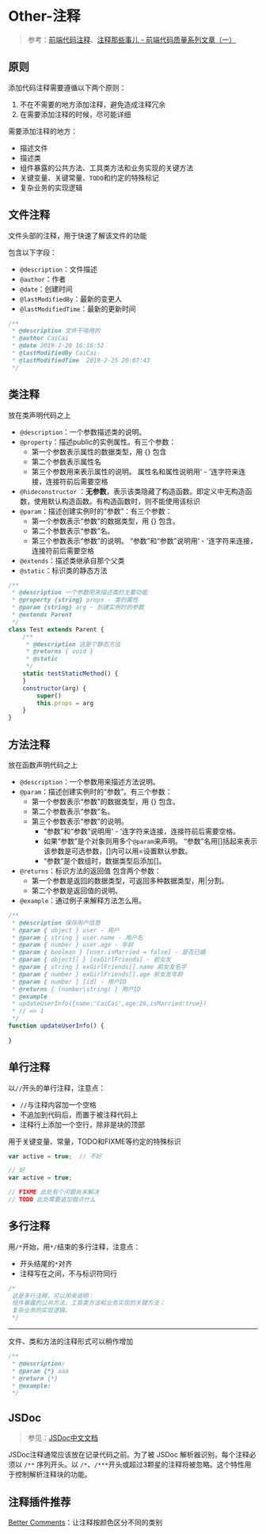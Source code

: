 # Other-注释

> 参考：[前端代码注释](https://juejin.cn/post/6844903789426638862)、[注释那些事儿 - 前端代码质量系列文章（一）](https://juejin.cn/post/6844903593825452039)
>

## 原则

添加代码注释需要遵循以下两个原则：

1. 不在不需要的地方添加注释，避免造成注释冗余
2. 在需要添加注释的时候，尽可能详细

需要添加注释的地方：

+ 描述文件
+ 描述类
+ 组件暴露的公共方法、工具类方法和业务实现的关键方法
+ 关键变量、关键常量、`TODO`和约定的特殊标记
+ 复杂业务的实现逻辑

## 文件注释

文件头部的注释，用于快速了解该文件的功能

包含以下字段：

- `@description`：文件描述
- `@author`：作者
- `@date`：创建时间
- `@lastModifiedBy`：最新的变更人
- `@lastModifiedTime`：最新的更新时间

```js
/**
 * @description 文件干啥用的
 * @author CaiCai
 * @date 2019-2-20 16:16:52
 * @lastModifiedBy CaiCai·
 * @lastModifiedTime  2019-2-25 20:07:43
 */
```

## 类注释

放在类声明代码之上

+ `@description`：一个参数描述类的说明。
+ `@property`：描述public的实例属性。有三个参数：
  + 第一个参数表示属性的数据类型，用 {} 包含
  + 第二个参数表示属性名
  + 第三个参数用来表示属性的说明。 属性名和属性说明用‘ - ’连字符来连接，连接符前后需要空格
+ `@hideconstructor` ：**无参数**，表示该类隐藏了构造函数。即定义中无构造函数，使用默认构造函数。有构造函数时，则不能使用该标识
+ `@param`：描述创建实例时的“参数”：有三个参数：
  + 第一个参数表示“参数”的数据类型，用 {} 包含。
  + 第二个参数表示“参数”名。
  + 第三个参数表示“参数”的说明。 “参数”和“参数”说明用‘ - ’连字符来连接，连接符前后需要空格
+ `@extends`：描述类继承自那个父类
+ `@static`：标识类的静态方法

```js
/**
 * @description 一个参数用来描述类的主要功能
 * @property {string} props - 类的属性
 * @param {string} arg - 创建实例时的参数
 * @extends Parent
 */
class Test extends Parent {
    /**
     * @description 这是个静态方法
     * @returns { void }
     * @static
     */
    static testStaticMethod() {
    }
    constructor(arg) {
        super()
        this.props = arg
    }
}
```

## 方法注释

放在函数声明代码之上

+ `@description`：一个参数用来描述方法说明。
+ `@param`：描述创建实例时的“参数”。有三个参数：
  + 第一个参数表示“参数”的数据类型，用 {} 包含。
  + 第二个参数表示“参数”名。
  + 第三个参数表示“参数”的说明。
    +  “参数”和“参数”说明用‘ - ’连字符来连接，连接符前后需要空格。
    + 如果“参数”是个对象则用多个`@param`来声明。 “参数”名用[]括起来表示该参数是可选参数，[]内可以用=设置默认参数。
    + “参数”是个数组时，数据类型后添加[]。
+ `@returns`：标识方法的返回值 包含两个参数：
  + 第一个参数是返回的数据类型，可返回多种数据类型，用|分割。
  + 第二个参数是返回值的说明。
+ `@example`：通过例子来解释方法怎么用。

```js
/**
 * @description 保存用户信息
 * @param { object } user - 用户
 * @param { string } user.name - 用户名
 * @param { number } user.age - 年龄
 * @param { boolean } [user.isMarried = false] - 是否已婚
 * @param { object[] } [exGirlFriends] - 前女友
 * @param { string } exGirlFriends[].name 前女友名字
 * @param { number } exGirlFriends[].age 前女友年龄
 * @param { number } [id] - 用户ID
 * @returns { (number|string) } 用户ID
 * @example
 * updateUserInfo({name:'CaiCai',age:26,isMarried:true})
 * // => 1
 */
function updateUserInfo() {
    
}
```

## 单行注释

以`//`开头的单行注释，注意点：

+ `//`与注释内容加一个空格
+ 不追加到代码后，而置于被注释代码上
+ 注释行上添加一个空行，除非是块的顶部

用于关键变量、常量，TODO和FIXME等约定的特殊标识

```js
var active = true;	// 不好

// 好
var active = true;

// FIXME 此处有个问题尚未解决
// TODO 此处需要追加做点什么
```

## 多行注释

用`/*`开始，用`*/`结束的多行注释，注意点：

+ 开头结尾的`*`对齐
+ 注释写在之间，不与标识符同行

```js
/*
 这是多行注释，可以用来说明：
 组件暴露的公共方法、工具类方法和业务实现的关键方法；
 复杂业务的实现逻辑。
 */
```

---

文件、类和方法的注释形式可以稍作增加

```js
/**
 * @description: 
 * @param {*} aaa
 * @return {*}
 * @example: 
 */
```

## JSDoc

> 参见：[JSDoc中文文档](https://www.jsdoc.com.cn/)

JSDoc注释通常应该放在记录代码之前。为了被 JSDoc 解析器识别，每个注释必须以 `/**` 序列开头。以 `/*`、`/***`开头或超过3颗星的注释将被忽略。这个特性用于控制解析注释块的功能。

## 注释插件推荐

[Better Comments](https://marketplace.visualstudio.com/items?itemName=aaron-bond.better-comments)：让注释按颜色区分不同的类别

